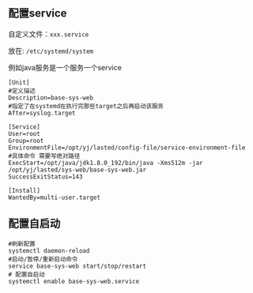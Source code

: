 ## 配置service

自定义文件：`xxx.service`

放在: `/etc/systemd/system`

例如java服务是一个服务一个service

````shell
[Unit]
#定义描述
Description=base-sys-web
#指定了在systemd在执行完那些target之后再启动该服务
After=syslog.target
 
[Service]
User=root
Group=root
EnvironmentFile=/opt/yj/lasted/config-file/service-environment-file
#具体命令 需要写绝对路径
ExecStart=/opt/java/jdk1.8.0_192/bin/java -Xms512m -jar /opt/yj/lasted/sys-web/base-sys-web.jar
SuccessExitStatus=143

[Install] 
WantedBy=multi-user.target
````

## 配置自启动

```shell
#刷新配置
systemctl daemon-reload
#启动/暂停/重新启动命令
service base-sys-web start/stop/restart
# 配置自启动
systemctl enable base-sys-web.service
```


